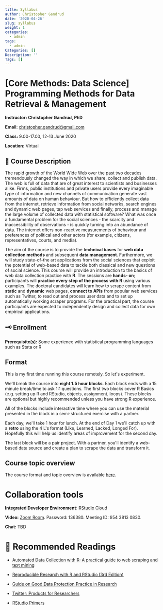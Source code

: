 ```yaml
---
title: Syllabus
author: Christopher Gandrud
date: '2020-04-26'
slug: syllabus
weight: 1
categories:
  - admin
tags:
  - admin
Categories: []
Description: ''
Tags: []
---
```


# [Core Methods: Data Science] Programming Methods for Data Retrieval & Management

**Instructor: Christopher Gandrud, PhD**

**Email:** christopher.gandrud@gmail.com

**Class:** 9.00-17.00, 12-13 June 2020

**Location:** Virtual

## 📜 Course Description

The rapid growth of the World Wide Web over the past two decades tremendously changed the way in which we share, collect and publish data. The web is full of data that are of great interest to scientists and businesses alike. Firms, public institutions and private users provide every imaginable type of information and new channels of communication generate vast amounts of data on human behaviour. But how to efficiently collect data from the internet, retrieve information from social networks, search engines and dynamic web pages, tap web services and finally, process and manage the large volume of collected data with statistical software? What was once a fundamental problem for the social sciences - the scarcity and inaccessibility of observations - is quickly turning into an abundance of data. The internet offers non-reactive measurements of behaviour and preferences of political and other actors (for example, citizens, representatives, courts, and media). 

The aim of the course is to provide the **technical bases** for **web data collection methods** and subsequent **data management**. Furthermore, we will study state-of-the art applications from the social sciences that exploit the potential of web-based data to tackle both classical and new questions of social science. This course will provide an introduction to the basics of web data collection practice with **R**. The sessions are **hands- on**; participants will **practice every step of the process with R** using various examples. The doctoral candidates will learn how to scrape content from **static** and **dynamic** web pages, **connect to APIs** from popular web services such as Twitter, to read out and process user data and to set up automatically working scraper programs. For the practical part, the course participants are expected to independently design and collect data for own empirical applications.

## 🗝 Enrollment

**Prerequisite(s):** Some experience with statistical programming languages such as Stata or R

## Format

This is my first time running this course remotely. So let's experiment. 

We'll break the course into **eight 1.5 hour blocks**. Each block ends with a 15 minute break/time to ask 1:1 questions. The first two blocks cover R Basics (e.g. setting up R and RStudio, objects, assignment, loops). These blocks are optional but highly recommended unless you have strong R experience. 

All of the blocks include interactive time where you can use the material presented in the block in a semi-structured exercise with a partner. 

Each day, we'll take 1 hour for lunch. At the end of Day 1 we'll catch up with a **retro** using the 4 L's format (Like, Learned, Lacked, Longed For). Hopefully this will help us identify areas of improvement for the second day. 

The last block will be a pair project. With a partner, you'll identify a web-based data source and create a plan to scrape the data and transform it. 

## Course topic overview

The course format and topic overview is available [here](https://miro.com/app/board/o9J_kuc1TmQ=/).

# Collaboration tools

**Integrated Developer Environment:** [RStudio Cloud](https://rstudio.cloud/project/1140732)

**Video:** [Zoom Room](https://hu-berlin.zoom.us/j/95438130830?pwd=VzBoK283VmRRYU1WTkV2UTYrK25lUT09). Password: 136380. Meeting ID: 954 3813 0830.

**Chat:** TBD

# 📖 Recommended Readings

- [Automated Data Collection with R: A practical guide to web scraping and text mining](https://onlinelibrary.wiley.com/doi/book/10.1002/9781118834732)

- [Reproducible Research with R and RStudio (3rd Edition)](https://brave-pasteur-c09ffa.netlify.app/slides/code/bookdown.pdf)

- [Guide on Good Data Protection Practice in Research](https://www.eui.eu/Documents/ServicesAdmin/DeanOfStudies/ResearchEthics/Guide-Data-Protection-Research.pdf)

- [Twitter: Products for Researchers](https://developer.twitter.com/en/use-cases/academic-researchers/products-for-researchers)

- [RStudio Primers](https://rstudio.cloud/learn/primers)

